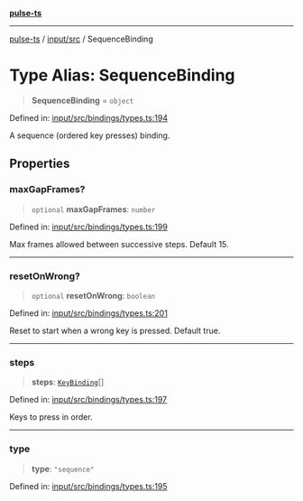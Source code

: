 [**pulse-ts**](../../../README.md)

***

[pulse-ts](../../../README.md) / [input/src](../README.md) / SequenceBinding

# Type Alias: SequenceBinding

> **SequenceBinding** = `object`

Defined in: [input/src/bindings/types.ts:194](https://github.com/jlehett/pulse-ts/blob/95f7e0ab0aafbcd2aad691251c554317b3dfe19c/packages/input/src/bindings/types.ts#L194)

A sequence (ordered key presses) binding.

## Properties

### maxGapFrames?

> `optional` **maxGapFrames**: `number`

Defined in: [input/src/bindings/types.ts:199](https://github.com/jlehett/pulse-ts/blob/95f7e0ab0aafbcd2aad691251c554317b3dfe19c/packages/input/src/bindings/types.ts#L199)

Max frames allowed between successive steps. Default 15.

***

### resetOnWrong?

> `optional` **resetOnWrong**: `boolean`

Defined in: [input/src/bindings/types.ts:201](https://github.com/jlehett/pulse-ts/blob/95f7e0ab0aafbcd2aad691251c554317b3dfe19c/packages/input/src/bindings/types.ts#L201)

Reset to start when a wrong key is pressed. Default true.

***

### steps

> **steps**: [`KeyBinding`](KeyBinding.md)[]

Defined in: [input/src/bindings/types.ts:197](https://github.com/jlehett/pulse-ts/blob/95f7e0ab0aafbcd2aad691251c554317b3dfe19c/packages/input/src/bindings/types.ts#L197)

Keys to press in order.

***

### type

> **type**: `"sequence"`

Defined in: [input/src/bindings/types.ts:195](https://github.com/jlehett/pulse-ts/blob/95f7e0ab0aafbcd2aad691251c554317b3dfe19c/packages/input/src/bindings/types.ts#L195)
